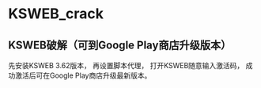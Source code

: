 # KSWEB_crack
## KSWEB破解（可到Google Play商店升级版本）
先安装KSWEB 3.62版本，
再设置脚本代理，
打开KSWEB随意输入激活码，
成功激活后可在Google Play商店升级最新版本。
